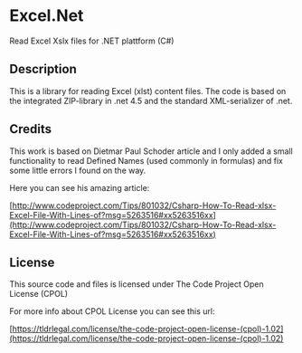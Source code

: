 # Excel.Net
Read Excel Xslx files for .NET plattform (C#)

## Description

This is a library for reading Excel (xlst) content files. The code is based on the integrated ZIP-library in .net 4.5 and the standard XML-serializer of .net.

## Credits

This work is based on Dietmar Paul Schoder article and I only added a small functionality to read Defined Names (used commonly in formulas) and fix some little errors I found on the way.

Here you can see his amazing article:

[http://www.codeproject.com/Tips/801032/Csharp-How-To-Read-xlsx-Excel-File-With-Lines-of?msg=5263516#xx5263516xx](http://www.codeproject.com/Tips/801032/Csharp-How-To-Read-xlsx-Excel-File-With-Lines-of?msg=5263516#xx5263516xx)

## License

This source code and files is licensed under The Code Project Open License (CPOL)

For more info about CPOL License you can see this url:

[https://tldrlegal.com/license/the-code-project-open-license-(cpol)-1.02](https://tldrlegal.com/license/the-code-project-open-license-(cpol)-1.02)

